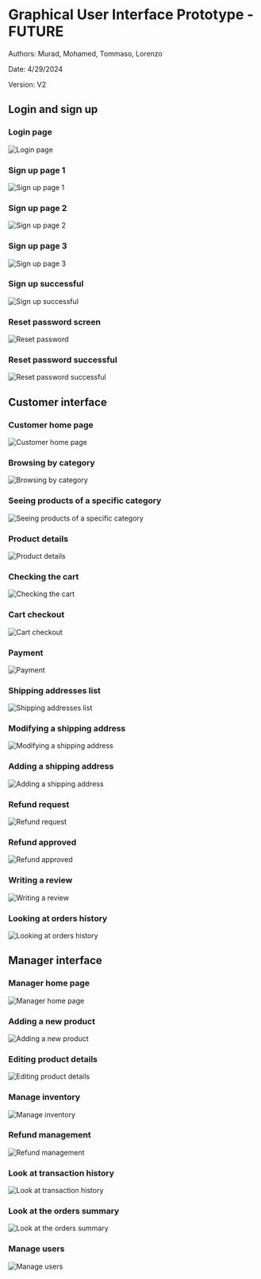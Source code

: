 # Graphical User Interface Prototype - FUTURE

Authors: Murad, Mohamed, Tommaso, Lorenzo

Date: 4/29/2024

Version: V2

## Login and sign up

### Login page

![Login page](./md_resources/v2/exported/gui/login_signup/login_home.png)

### Sign up page 1

![Sign up page 1](./md_resources/v2/exported/gui/login_signup/sign_up_1.png)

### Sign up page 2

![Sign up page 2](./md_resources/v2/exported/gui/login_signup/sign_up_2.png)

### Sign up page 3

![Sign up page 3](./md_resources/v2/exported/gui/login_signup/sign_up_3.png)

### Sign up successful

![Sign up successful](./md_resources/v2/exported/gui/login_signup/sign_up_success.png)

### Reset password screen

![Reset password](./md_resources/v2/exported/gui/login_signup/forgot_password_screen.png)

### Reset password successful

![Reset password successful](./md_resources/v2/exported/gui/login_signup/forgot_password_success.png)

## Customer interface

### Customer home page

![Customer home page](./md_resources/v2/exported/gui/customer/customer_home.png)

### Browsing by category

![Browsing by category](./md_resources/v2/exported/gui/customer/browse_by_category.png)

### Seeing products of a specific category

![Seeing products of a specific category](./md_resources/v2/exported/gui/customer/category_laptops.png)

### Product details

![Product details](./md_resources/v2/exported/gui/customer/product_card.png)

### Checking the cart

![Checking the cart](./md_resources/v2/exported/gui/customer/current_cart.png)

### Cart checkout

![Cart checkout](./md_resources/v2/exported/gui/customer/cart_checkout.png)

### Payment

![Payment](./md_resources/v2/exported/gui/customer/payment_successful.png)

### Shipping addresses list

![Shipping addresses list](./md_resources/v2/exported/gui/customer/shipping_address.png)

### Modifying a shipping address

![Modifying a shipping address](./md_resources/v2/exported/gui/customer/shipping_address_edit.png)

### Adding a shipping address

![Adding a shipping address](./md_resources/v2/exported/gui/customer/shipping_address_add.png)

### Refund request

![Refund request](./md_resources/v2/exported/gui/customer/refund_request.png)

### Refund approved

![Refund approved](./md_resources/v2/exported/gui/customer/refund_approved.png)

### Writing a review

![Writing a review](./md_resources/v2/exported/gui/customer/product_review.png)

### Looking at orders history

![Looking at orders history](./md_resources/v2/exported/gui/customer/orders_history.png)

## Manager interface

### Manager home page

![Manager home page](./md_resources/v2/exported/gui/manager/landing_page.png)

### Adding a new product

![Adding a new product](./md_resources/v2/exported/gui/manager/add_new_product.png)

### Editing product details

![Editing product details](./md_resources/v2/exported/gui/manager/edit_product.png)

### Manage inventory

![Manage inventory](./md_resources/v2/exported/gui/manager/manage_inventory.png)

### Refund management

![Refund management](./md_resources/v2/exported/gui/manager/refund_management.png)

### Look at transaction history

![Look at transaction history](./md_resources/v2/exported/gui/manager/transaction_history.png)

### Look at the orders summary

![Look at the orders summary](./md_resources/v2/exported/gui/manager/user_carts_summary.png)

### Manage users

![Manage users](./md_resources/v2/exported/gui/manager/user_management.png)
